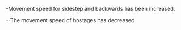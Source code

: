 -Movement speed for sidestep and backwards has been increased.

--The movement speed of hostages has decreased.
